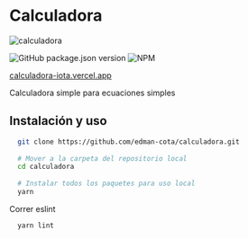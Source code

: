 # Calculadora

![calculadora](https://user-images.githubusercontent.com/54090748/168505973-e57c5588-268d-4db3-a2c2-563734b5da1e.png)

![GitHub package.json version](https://img.shields.io/github/package-json/v/edman-cota/calculadora)
![NPM](https://img.shields.io/npm/l/horus-lib-suma)

[calculadora-iota.vercel.app](https://calculadora-iota.vercel.app/)

Calculadora simple para ecuaciones simples

## Instalación y uso
```bash
  git clone https://github.com/edman-cota/calculadora.git
  
  # Mover a la carpeta del repositorio local
  cd calculadora
  
  # Instalar todos los paquetes para uso local
  yarn
```

Correr eslint
```bash
  yarn lint
```
